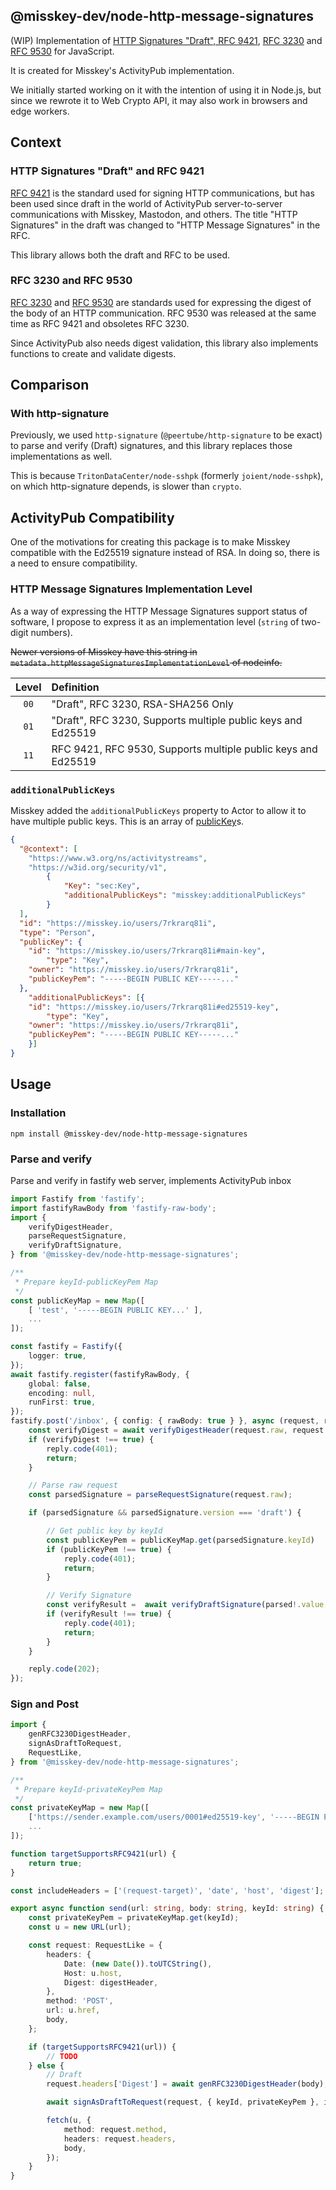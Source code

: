 @misskey-dev/node-http-message-signatures
----

(WIP) Implementation of [HTTP Signatures "Draft", RFC 9421](https://datatracker.ietf.org/doc/rfc9421/), [RFC 3230](https://datatracker.ietf.org/doc/rfc3230/) and [RFC 9530](https://datatracker.ietf.org/doc/rfc9530/) for JavaScript.

It is created for Misskey's ActivityPub implementation.

We initially started working on it with the intention of using it in Node.js, but since we rewrote it to Web Crypto API, it may also work in browsers and edge workers.

## Context
### HTTP Signatures "Draft" and RFC 9421
[RFC 9421](https://datatracker.ietf.org/doc/rfc9421/) is the standard used for signing HTTP communications, but has been used since draft in the world of ActivityPub server-to-server communications with Misskey, Mastodon, and others.
The title "HTTP Signatures" in the draft was changed to "HTTP Message Signatures" in the RFC.

This library allows both the draft and RFC to be used.

### RFC 3230 and RFC 9530
[RFC 3230](https://datatracker.ietf.org/doc/rfc3230/) and [RFC 9530](https://datatracker.ietf.org/doc/rfc9530/) are standards used for expressing the digest of the body of an HTTP communication. RFC 9530 was released at the same time as RFC 9421 and obsoletes RFC 3230.

Since ActivityPub also needs digest validation, this library also implements functions to create and validate digests.

## Comparison
### With http-signature
Previously, we used `http-signature` (`@peertube/http-signature` to be exact) to parse and verify (Draft) signatures, and this library replaces those implementations as well.

This is because `TritonDataCenter/node-sshpk` (formerly `joient/node-sshpk`), on which http-signature depends, is slower than `crypto`.

## ActivityPub Compatibility
One of the motivations for creating this package is to make Misskey compatible with the Ed25519 signature instead of RSA. In doing so, there is a need to ensure compatibility.

### HTTP Message Signatures Implementation Level
As a way of expressing the HTTP Message Signatures support status of software, I propose to express it as an implementation level (`string` of two-digit numbers).

~~Newer versions of Misskey have this string in `metadata.httpMessageSignaturesImplementationLevel` of nodeinfo.~~

|Level|Definition|
|:-:|:--|
|`00`|"Draft", RFC 3230, RSA-SHA256 Only|
|`01`|"Draft", RFC 3230, Supports multiple public keys and Ed25519|
|`11`|RFC 9421, RFC 9530, Supports multiple public keys and Ed25519|

### `additionalPublicKeys`
Misskey added the `additionalPublicKeys` property to Actor to allow it to have multiple public keys. This is an array of [publicKey](https://docs.joinmastodon.org/spec/activitypub/#publicKey)s.

```json
{
  "@context": [
    "https://www.w3.org/ns/activitystreams",
    "https://w3id.org/security/v1",
		{
			"Key": "sec:Key",
			"additionalPublicKeys": "misskey:additionalPublicKeys"
		}
  ],
  "id": "https://misskey.io/users/7rkrarq81i",
  "type": "Person",
  "publicKey": {
    "id": "https://misskey.io/users/7rkrarq81i#main-key",
		"type": "Key",
    "owner": "https://misskey.io/users/7rkrarq81i",
    "publicKeyPem": "-----BEGIN PUBLIC KEY-----..."
  },
	"additionalPublicKeys": [{
    "id": "https://misskey.io/users/7rkrarq81i#ed25519-key",
		"type": "Key",
    "owner": "https://misskey.io/users/7rkrarq81i",
    "publicKeyPem": "-----BEGIN PUBLIC KEY-----..."
	}]
}
```

## Usage

### Installation
```
npm install @misskey-dev/node-http-message-signatures
```

### Parse and verify
Parse and verify in fastify web server, implements ActivityPub inbox

```ts
import Fastify from 'fastify';
import fastifyRawBody from 'fastify-raw-body';
import {
	verifyDigestHeader,
	parseRequestSignature,
	verifyDraftSignature,
} from '@misskey-dev/node-http-message-signatures';

/**
 * Prepare keyId-publicKeyPem Map
 */
const publicKeyMap = new Map([
	[ 'test', '-----BEGIN PUBLIC KEY...' ],
	...
]);

const fastify = Fastify({
	logger: true,
});
await fastify.register(fastifyRawBody, {
	global: false,
	encoding: null,
	runFirst: true,
});
fastify.post('/inbox', { config: { rawBody: true } }, async (request, reply) => {
	const verifyDigest = await verifyDigestHeader(request.raw, request.rawBody, true);
	if (verifyDigest !== true) {
		reply.code(401);
		return;
	}

	// Parse raw request
	const parsedSignature = parseRequestSignature(request.raw);

	if (parsedSignature && parsedSignature.version === 'draft') {

		// Get public key by keyId
		const publicKeyPem = publicKeyMap.get(parsedSignature.keyId)
		if (publicKeyPem !== true) {
			reply.code(401);
			return;
		}

		// Verify Signature
		const verifyResult =  await verifyDraftSignature(parsed!.value, keys.rsa4096.publicKey, errorLogger);
		if (verifyResult !== true) {
			reply.code(401);
			return;
		}
	}

	reply.code(202);
});
```

### Sign and Post
```ts
import {
	genRFC3230DigestHeader,
	signAsDraftToRequest,
	RequestLike,
} from '@misskey-dev/node-http-message-signatures';

/**
 * Prepare keyId-privateKeyPem Map
 */
const privateKeyMap = new Map([
	['https://sender.example.com/users/0001#ed25519-key', '-----BEGIN PRIVATE KEY...' ],
	...
]);

function targetSupportsRFC9421(url) {
	return true;
}

const includeHeaders = ['(request-target)', 'date', 'host', 'digest'];

export async function send(url: string, body: string, keyId: string) {
	const privateKeyPem = privateKeyMap.get(keyId);
	const u = new URL(url);

	const request: RequestLike = {
		headers: {
			Date: (new Date()).toUTCString(),
			Host: u.host,
			Digest: digestHeader,
		},
		method: 'POST',
		url: u.href,
		body,
	};

	if (targetSupportsRFC9421(url)) {
		// TODO
	} else {
		// Draft
		request.headers['Digest'] = await genRFC3230DigestHeader(body);

		await signAsDraftToRequest(request, { keyId, privateKeyPem }, includeHeaders);

		fetch(u, {
			method: request.method,
			headers: request.headers,
			body,
		});
	}
}
```
